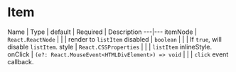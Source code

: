 # Item 
Name | Type | default | Required | Description
---|---
itemNode | `React.ReactNode` | | | render to `listItem`
disabled | `boolean` | | | If `true`, will disable `listItem`.
style | `React.CSSProperties` | | | `listItem` inlineStyle.
onClick | `(e?: React.MouseEvent<HTMLDivElement>) => void` | | | `click` event callback.
